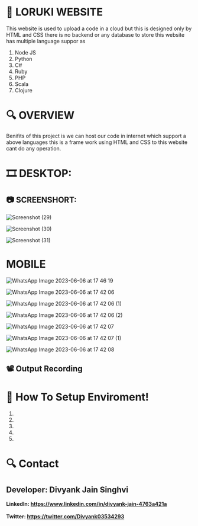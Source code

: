 # :abacus: LORUKI WEBSITE
This website is used to upload a code in a cloud but this is designed only by HTML and CSS there is no backend or any database to store this website has multiple language suppor as <ol><li>Node JS</li> <li>Python</li> <li>C#</li> <li>Ruby</li><li>PHP</li> <li>Scala</li><li>Clojure</li></ol>

# :mag: OVERVIEW
Benifits of this project is we can host our code in internet which support a above languages this is a frame work using HTML and CSS to this website cant do any operation.

# :film_strip: DESKTOP:
## :camera: SCREENSHORT:

![Screenshot (29)](https://github.com/divyank-jain-singhvi/Loruki-Website.github.io/assets/119522879/f285960d-b9cd-4e27-a380-d44b15040c30)

![Screenshot (30)](https://github.com/divyank-jain-singhvi/Loruki-Website.github.io/assets/119522879/dbb25609-58f8-4b37-a722-5caffed8a1fd)

![Screenshot (31)](https://github.com/divyank-jain-singhvi/Loruki-Website.github.io/assets/119522879/0ddcf249-e004-43b5-ba33-ec50af08c99b)

# MOBILE

![WhatsApp Image 2023-06-06 at 17 46 19](https://github.com/divyank-jain-singhvi/Loruki-Website.github.io/assets/119522879/391a5eb2-3450-4697-99a4-f509864ce6b4)

![WhatsApp Image 2023-06-06 at 17 42 06](https://github.com/divyank-jain-singhvi/Loruki-Website.github.io/assets/119522879/2bcda9bd-04f1-4488-ab2d-0e935d9199b0)

![WhatsApp Image 2023-06-06 at 17 42 06 (1)](https://github.com/divyank-jain-singhvi/Loruki-Website.github.io/assets/119522879/7e63e656-c1ff-4374-876d-b67c45725794)

![WhatsApp Image 2023-06-06 at 17 42 06 (2)](https://github.com/divyank-jain-singhvi/Loruki-Website.github.io/assets/119522879/ab1869b2-7030-4e73-863b-a07f1c898921)

![WhatsApp Image 2023-06-06 at 17 42 07](https://github.com/divyank-jain-singhvi/Loruki-Website.github.io/assets/119522879/cbd96473-4bf1-4810-9e0a-f8ce7a8237b2)

![WhatsApp Image 2023-06-06 at 17 42 07 (1)](https://github.com/divyank-jain-singhvi/Loruki-Website.github.io/assets/119522879/af499705-7ee8-44d8-901a-10d52d92a10a)

![WhatsApp Image 2023-06-06 at 17 42 08](https://github.com/divyank-jain-singhvi/Loruki-Website.github.io/assets/119522879/7bf815f3-1721-44b8-8d96-f4e991c36e4d)
## :film_projector: Output Recording






# :rainbow: How To Setup Enviroment!
<ol>
  <li></li>
  <li></li>

  <li></li>
  <li></li> 

  <li></li>
 </ol>
 
 # :mag: Contact
 
## Developer: Divyank Jain Singhvi 
 <b>LinkedIn: https://www.linkedin.com/in/divyank-jain-4763a421a <br><br>
  Twitter: https://twitter.com/Divyank03534293</b>



